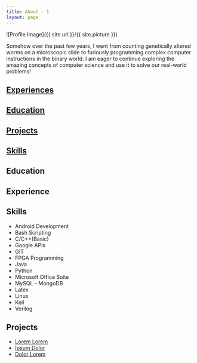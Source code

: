```yaml
---
title: About - 1
layout: page
---
```

![Profile Image]({{ site.url }}/{{ site.picture }})

<p>Somehow over the past few years, I went from counting genetically altered worms on a microscopic slide to furiously programming complex computer instructions in the binary world. I am eager to continue exploring the amazing concepts of computer science and use it to solve our real-world problems!</p>


<a href="#Experiences"><h2>Experiences</h2></a>

<a href="#Education"><h2>Education</h2></a>

<a href="#Projects"><h2>Projects</h2></a>

<a href="#Skills"><h2>Skills</h2></a>

<a name="Education"><h2>Education</h2></a>

<a name="Experience"><h2>Experience</h2></a>

<a name="Skills"><h2>Skills</h2></a>
<ul class="skill-list">
	<li>Android Development</li>
	<li>Bash Scripting</li>
	<li>C/C++(Basic)</li>
	<li>Google APIs</li>
	<li>GIT</li>
	<li>FPGA Programming</li>
	<li>Java</li>
	<li>Python</li>
	<li>Microsoft Office Suite</li>
	<li>MySQL - MongoDB</li>
	<li>Latex</li>
	<li>Linux</li>
	<li>Keil</li>
	<li>Verilog</li>
</ul>

<a name="Projects"><h2>Projects</h2></a>

<ul>
	<li><a href="https://github.com/">Lorem Lorem</a></li>
	<li><a href="https://github.com/">Ipsum Dolor</a></li>
	<li><a href="https://github.com/">Dolor Lorem</a></li>
</ul>
